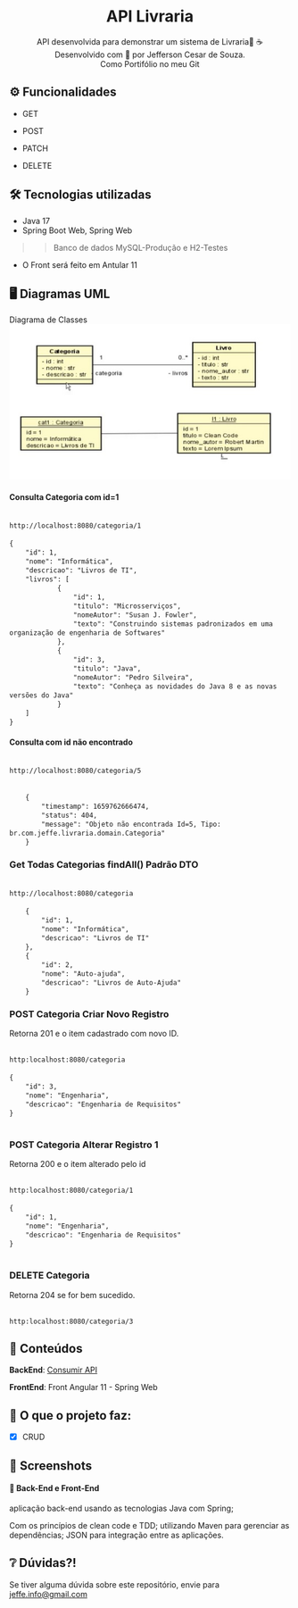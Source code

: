 <div align="center">
  <h1>API Livraria</h1>
  <p>
	  API desenvolvida  para demonstrar um sistema de Livraria🤿 ☕ <br>
	  Desenvolvido com 💙 por Jefferson Cesar de Souza.<br>
	  Como Portifólio no meu Git
  </p>
</div>

## ⚙️ Funcionalidades 

- GET 
	
- POST 

- PATCH 
		
- DELETE

## 🛠️ Tecnologias utilizadas

- Java 17
- Spring Boot Web, Spring Web
>> Banco de dados MySQL-Produção e H2-Testes 

- O Front será feito em Antular 11


## 🖥️ Diagramas UML

Diagrama de Classes
![Diagrama de Classe Categoria](ModelagemDeDados/DiagramaDeClasseCategoriaProjetoLivrariaAPI.jpg)



#### Consulta Categoria com id=1     

````

http://localhost:8080/categoria/1

{
	"id": 1,
	"nome": "Informática",
	"descricao": "Livros de TI",
	"livros": [
			{
				"id": 1,
				"titulo": "Microsserviços",
				"nomeAutor": "Susan J. Fowler",
				"texto": "Construindo sistemas padronizados em uma organização de engenharia de Softwares"
			},
			{
				"id": 3,
				"titulo": "Java",
				"nomeAutor": "Pedro Silveira",
				"texto": "Conheça as novidades do Java 8 e as novas versões do Java"
			}
	]
}

````



#### Consulta com id não encontrado

````

http://localhost:8080/categoria/5


	{
		"timestamp": 1659762666474,
		"status": 404,
		"message": "Objeto não encontrada Id=5, Tipo: br.com.jeffe.livraria.domain.Categoria"
	}

````


###  Get Todas Categorias  findAll() Padrão DTO

````

http://localhost:8080/categoria

    {
        "id": 1,
        "nome": "Informática",
        "descricao": "Livros de TI"
    },
    {
        "id": 2,
        "nome": "Auto-ajuda",
        "descricao": "Livros de Auto-Ajuda"
    }

````

### POST Categoria  Criar Novo Registro

Retorna 201 e o item cadastrado com novo ID.

````

http:localhost:8080/categoria

{
    "id": 3,
    "nome": "Engenharia",
    "descricao": "Engenharia de Requisitos"
}


````



### POST Categoria  Alterar Registro 1

Retorna 200 e o item alterado pelo id

````

http:localhost:8080/categoria/1

{
    "id": 1,
    "nome": "Engenharia",
    "descricao": "Engenharia de Requisitos"
}


````



### DELETE Categoria 

Retorna 204 se for bem sucedido.

````

http:localhost:8080/categoria/3

````



## 📒 Conteúdos  

**BackEnd**: [Consumir API](https://github.com/JeffeDev)

**FrontEnd**: Front Angular 11  - Spring Web




## 🎯 O que o projeto faz:
  - [X] CRUD 



## 📸 Screenshots
####  📌 Back-End e Front-End 
aplicação back-end usando as tecnologias Java com Spring;

Com os princípios de clean code e TDD;
utilizando Maven para gerenciar as dependências;
JSON para integração entre as aplicações.


## ❔ Dúvidas?!
Se tiver alguma dúvida sobre este repositório, envie para jeffe.info@gmail.com




